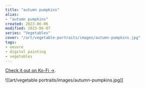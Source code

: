 ```yaml
---
title: "autumn pumpkins"
alias:
- "autumn pumpkins"
created: 2023-06-06
modified: 2023-06-07
series: "Vegetables"
cover: "/art/vegetable-portraits/images/autumn-pumpkins.jpg"
tags:
- oeuvre
- digital painting
- vegetables
---
```


[Check it out on Ko-Fi →](https://ko-fi.com/i/IF1F6LYK3N).

![[art/vegetable portraits/images/autumn-pumpkins.jpg]]